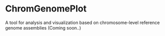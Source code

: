 # ChromGenomePlot
A tool for analysis and visualization based on chromosome-level reference genome assemblies (Coming soon..)
